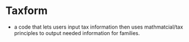 # Taxform
- a code that lets users input tax information then uses mathmatcial/tax principles to output needed information for families.
